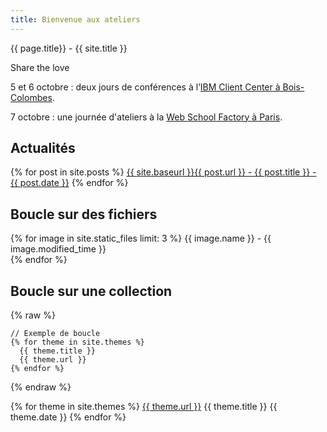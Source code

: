 ```yaml
---
title: Bienvenue aux ateliers 
---
```


{{ page.title}} - {{ site.title }}

Share the love

5 et 6 octobre : deux jours de conférences à l’[IBM Client Center à Bois-Colombes](https://www.paris-web.fr/lieux/#conferences).

7 octobre : une journée d'ateliers à la [Web School Factory à Paris](https://www.paris-web.fr/lieux/#ateliers). 

## Actualités

{% for post in site.posts %}
<a href="{{ site.baseurl }}{{ post.url }}">{{ site.baseurl }}{{ post.url }} - {{ post.title }} - {{ post.date }}</a>
{% endfor %}

## Boucle sur des fichiers

{% for image in site.static_files limit: 3 %}
  {{ image.name }} - {{ image.modified_time }}<br>
{% endfor %}

## Boucle sur une collection

{% raw %}
```
// Exemple de boucle
{% for theme in site.themes %}
  {{ theme.title }}
  {{ theme.url }} 
{% endfor %}
```
{% endraw %}

{% for theme in site.themes %}
<a href="{{ theme.url }}">{{ theme.url }}</a>
	{{ theme.title }}
	{{ theme.date }}
{% endfor %}

